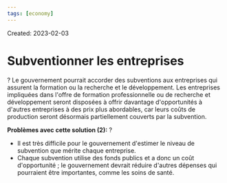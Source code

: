 ```yaml
---
tags: [economy]
---
```

Created: 2023-02-03

# Subventionner les entreprises
?
Le gouvernement pourrait accorder des subventions aux entreprises qui assurent la formation ou la recherche et le développement. Les entreprises impliquées dans l'offre de formation professionnelle ou de recherche et développement seront disposées à offrir davantage d'opportunités à d'autres entreprises à des prix plus abordables, car leurs coûts de production seront désormais partiellement couverts par la subvention.
<!--SR:!2024-06-28,178,230-->

**Problèmes avec cette solution (2):**
?
- Il est très difficile pour le gouvernement d'estimer le niveau de subvention que mérite chaque entreprise.
- Chaque subvention utilise des fonds publics et a donc un coût d'opportunité ; le gouvernement devrait réduire d'autres dépenses qui pourraient être importantes, comme les soins de santé.
<!--SR:!2024-02-13,238,270-->